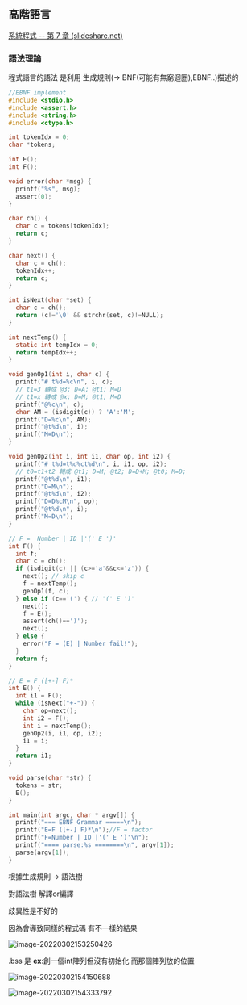 ## 高階語言

[系統程式 -- 第 7 章 (slideshare.net)](https://www.slideshare.net/ccckmit/7-73472909)

### 語法理論

程式語言的語法 是利用 生成規則(-> BNF(可能有無窮迴圈),EBNF..)描述的

```c
//EBNF implement
#include <stdio.h>
#include <assert.h>
#include <string.h>
#include <ctype.h>

int tokenIdx = 0;
char *tokens;

int E();
int F();

void error(char *msg) {
  printf("%s", msg);
  assert(0);
}

char ch() {
  char c = tokens[tokenIdx];
  return c;
}

char next() {
  char c = ch();
  tokenIdx++;
  return c;
}

int isNext(char *set) {
  char c = ch();
  return (c!='\0' && strchr(set, c)!=NULL);
}

int nextTemp() {
  static int tempIdx = 0;
  return tempIdx++;
}

void genOp1(int i, char c) {
  printf("# t%d=%c\n", i, c);
  // t1=3 轉成 @3; D=A; @t1; M=D
  // t1=x 轉成 @x; D=M; @t1; M=D
  printf("@%c\n", c);
  char AM = (isdigit(c)) ? 'A':'M';
  printf("D=%c\n", AM);
  printf("@t%d\n", i);
  printf("M=D\n");
}

void genOp2(int i, int i1, char op, int i2) {
  printf("# t%d=t%d%ct%d\n", i, i1, op, i2);
  // t0=t1+t2 轉成 @t1; D=M; @t2; D=D+M; @t0; M=D;
  printf("@t%d\n", i1);
  printf("D=M\n");
  printf("@t%d\n", i2);
  printf("D=D%cM\n", op);
  printf("@t%d\n", i);
  printf("M=D\n");
}

// F =  Number | ID |'(' E ')'
int F() {
  int f;
  char c = ch();
  if (isdigit(c) || (c>='a'&&c<='z')) {
    next(); // skip c
    f = nextTemp();
    genOp1(f, c);
  } else if (c=='(') { // '(' E ')'
    next();
    f = E();
    assert(ch()==')');
    next();
  } else {
    error("F = (E) | Number fail!");
  }
  return f; 
}

// E = F ([+-] F)*
int E() {
  int i1 = F();
  while (isNext("+-")) {
    char op=next();
    int i2 = F();
    int i = nextTemp();
    genOp2(i, i1, op, i2);
    i1 = i;
  }
  return i1;
}

void parse(char *str) {
  tokens = str;
  E();
}

int main(int argc, char * argv[]) {
  printf("=== EBNF Grammar =====\n");
  printf("E=F ([+-] F)*\n");//F = factor
  printf("F=Number | ID |'(' E ')'\n");
  printf("==== parse:%s ========\n", argv[1]);
  parse(argv[1]);
}

```



根據生成規則 -> 語法樹

對語法樹 解譯or編譯

歧異性是不好的

因為會導致同樣的程式碼 有不一樣的結果

![image-20220302153250426](C:\Users\z22756392z\AppData\Roaming\Typora\typora-user-images\image-20220302153250426.png)



.bss 是 **ex**:創一個int陣列但沒有初始化 而那個陣列放的位置

![image-20220302154150688](C:\Users\z22756392z\AppData\Roaming\Typora\typora-user-images\image-20220302154150688.png)

![image-20220302154333792](C:\Users\z22756392z\AppData\Roaming\Typora\typora-user-images\image-20220302154333792.png)